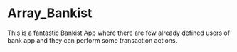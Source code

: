 # Array_Bankist
This is a fantastic Bankist App where there are few already defined users of bank app and they can perform some transaction actions.
